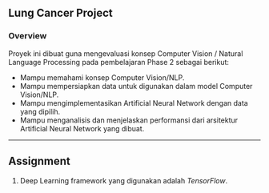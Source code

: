 ## Lung Cancer Project

### Overview

Proyek ini dibuat guna mengevaluasi konsep Computer Vision / Natural Language Processing pada pembelajaran Phase 2 sebagai berikut:
- Mampu memahami konsep Computer Vision/NLP.
- Mampu mempersiapkan data untuk digunakan dalam model Computer Vision/NLP.
- Mampu mengimplementasikan Artificial Neural Network dengan data yang dipilih.
- Mampu menganalisis dan menjelaskan performansi dari arsitektur Artificial Neural Network yang dibuat.

---

## Assignment

1. Deep Learning framework yang digunakan adalah *TensorFlow*.
